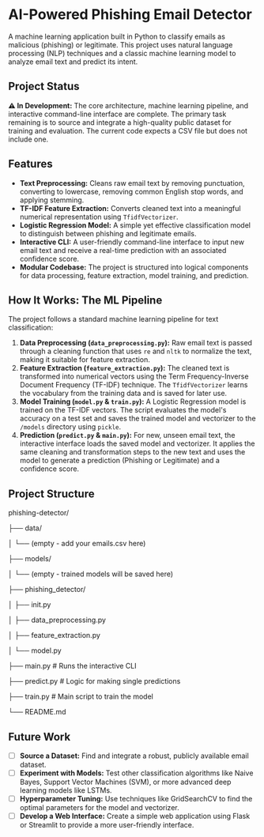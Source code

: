 # AI-Powered Phishing Email Detector

A machine learning application built in Python to classify emails as malicious (phishing) or legitimate. This project uses natural language processing (NLP) techniques and a classic machine learning model to analyze email text and predict its intent.

## Project Status

**⚠️ In Development:** The core architecture, machine learning pipeline, and interactive command-line interface are complete. The primary task remaining is to source and integrate a high-quality public dataset for training and evaluation. The current code expects a CSV file but does not include one.

## Features

-   **Text Preprocessing:** Cleans raw email text by removing punctuation, converting to lowercase, removing common English stop words, and applying stemming.
-   **TF-IDF Feature Extraction:** Converts cleaned text into a meaningful numerical representation using `TfidfVectorizer`.
-   **Logistic Regression Model:** A simple yet effective classification model to distinguish between phishing and legitimate emails.
-   **Interactive CLI:** A user-friendly command-line interface to input new email text and receive a real-time prediction with an associated confidence score.
-   **Modular Codebase:** The project is structured into logical components for data processing, feature extraction, model training, and prediction.

## How It Works: The ML Pipeline

The project follows a standard machine learning pipeline for text classification:

1.  **Data Preprocessing (`data_preprocessing.py`):** Raw email text is passed through a cleaning function that uses `re` and `nltk` to normalize the text, making it suitable for feature extraction.
2.  **Feature Extraction (`feature_extraction.py`):** The cleaned text is transformed into numerical vectors using the Term Frequency-Inverse Document Frequency (TF-IDF) technique. The `TfidfVectorizer` learns the vocabulary from the training data and is saved for later use.
3.  **Model Training (`model.py` & `train.py`):** A Logistic Regression model is trained on the TF-IDF vectors. The script evaluates the model's accuracy on a test set and saves the trained model and vectorizer to the `/models` directory using `pickle`.
4.  **Prediction (`predict.py` & `main.py`):** For new, unseen email text, the interactive interface loads the saved model and vectorizer. It applies the same cleaning and transformation steps to the new text and uses the model to generate a prediction (Phishing or Legitimate) and a confidence score.

## Project Structure
phishing-detector/

├── data/

│ └── (empty - add your emails.csv here)

├── models/

│ └── (empty - trained models will be saved here)

├── phishing_detector/

│ ├── init.py

│ ├── data_preprocessing.py

│ ├── feature_extraction.py

│ └── model.py

├── main.py # Runs the interactive CLI

├── predict.py # Logic for making single predictions

├── train.py # Main script to train the model

└── README.md

## Future Work

-   [ ] **Source a Dataset:** Find and integrate a robust, publicly available email dataset.
-   [ ] **Experiment with Models:** Test other classification algorithms like Naive Bayes, Support Vector Machines (SVM), or more advanced deep learning models like LSTMs.
-   [ ] **Hyperparameter Tuning:** Use techniques like GridSearchCV to find the optimal parameters for the model and vectorizer.
-   [ ] **Develop a Web Interface:** Create a simple web application using Flask or Streamlit to provide a more user-friendly interface.
